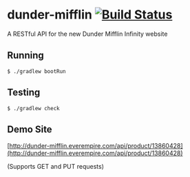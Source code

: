 # dunder-mifflin [![Build Status](https://travis-ci.org/GameDevFox/dunder-mifflin.svg?branch=master)](https://travis-ci.org/GameDevFox/dunder-mifflin)
A RESTful API for the new Dunder Mifflin Infinity website

## Running

```
$ ./gradlew bootRun
```

## Testing

```
$ ./gradlew check
```

## Demo Site
[http://dunder-mifflin.everempire.com/api/product/13860428](http://dunder-mifflin.everempire.com/api/product/13860428)

(Supports GET and PUT requests)
